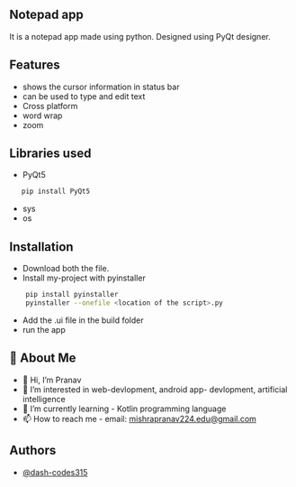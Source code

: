 
## Notepad app

It is a notepad app made using python.
Designed using PyQt designer.


## Features

- shows the cursor information in status bar
- can be used to type and edit text
- Cross platform 
- word wrap
- zoom



## Libraries used
* PyQt5
 ```bash
    pip install PyQt5
```
* sys
* os


## Installation

* Download both the file.
* Install my-project with pyinstaller

```bash
    pip install pyinstaller
    pyinstaller --onefile <location of the script>.py
```
* Add the .ui file in the build folder 
* run the app
    
## 🚀 About Me
* 👋 Hi, I’m Pranav
* 👀 I’m interested in web-devlopment, android app- devlopment, artificial intelligence
* 🌱 I’m currently learning - Kotlin programming language
* 📫 How to reach me - email: mishrapranav224.edu@gmail.com


## Authors

- [@dash-codes315](https://github.com/PranavKumar512)

